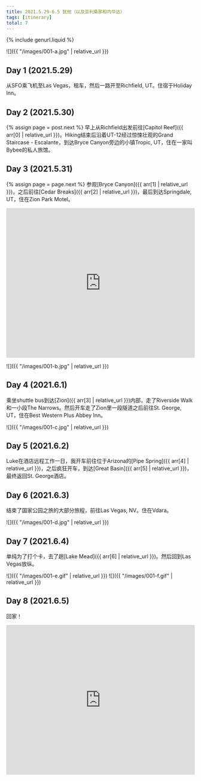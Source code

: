 ```yaml
---
title: 2021.5.29-6.5 犹他（以及亚利桑那和内华达）
tags: [itinerary]
total: 7
---
```


{% include genurl.liquid %}

![]({{ "/images/001-a.jpg" | relative_url }})

## Day 1 (2021.5.29)
从SFO乘飞机至Las Vegas，租车，然后一路开至Richfield, UT。住宿于Holiday Inn。

## Day 2 (2021.5.30)
{% assign page = post.next %}
早上从Richfield出发前往[Capitol Reef]({{ arr[0] | relative_url }})。Hiking结束后沿着UT-12经过惊悚壮观的Grand Staircase - Escalante，到达Bryce Canyon旁边的小镇Tropic, UT，住在一家叫Bybee的私人旅馆。

## Day 3 (2021.5.31)
{% assign page = page.next %}
参观[Bryce Canyon]({{ arr[1] | relative_url }})，之后前往[Cedar Breaks]({{ arr[2] | relative_url }})，最后到达Springdale, UT，住在Zion Park Motel。

<iframe src="https://www.google.com/maps/embed?pb=!1m52!1m12!1m3!1d1621193.246310405!2d-114.28250549931205!3d37.47504993701899!2m3!1f0!2f0!3f0!3m2!1i1024!2i768!4f13.1!4m37!3e0!4m5!1s0x80beb782a4f57dd1%3A0x3accd5e6d5b379a3!2sLas%20Vegas%2C%20NV!3m2!1d36.171563!2d-115.13910089999999!4m5!1s0x874b12e630ae3865%3A0x5005ad596b941a15!2sHoliday%20Inn%20Express%20%26%20Suites%20Richfield%2C%20an%20IHG%20Hotel%2C%20West%201400%20North%2C%20Richfield%2C%20UT!3m2!1d38.787761499999995!2d-112.08610589999999!4m5!1s0x874a1d7baa72f1c9%3A0x117b5419cbc5ec58!2sCapitol%20Gorge%20Trailhead%2C%20Torrey%2C%20UT!3m2!1d38.209575699999995!2d-111.16916769999999!4m5!1s0x87356e685ce3b27d%3A0x283fc6c6b50c7cfb!2sBybee&#39;s%20Steppingstone%20Motel%2C%20South%20Main%20Street%2C%20Tropic%2C%20UT!3m2!1d37.6235742!2d-112.0815159!4m5!1s0x87353fe04c817351%3A0x9a2b25a3b01e2dce!2sRainbow%20Point%2C%20Utah!3m2!1d37.475938899999996!2d-112.24071479999999!4m5!1s0x80caa5a36688d559%3A0x307e73553eeb9a54!2sTemporary%20Visitor%20Center!3m2!1d37.6093311!2d-112.8375598!5e0!3m2!1sen!2sus!4v1652163983919!5m2!1sen!2sus" width="100%" height="400" style="border:0;" allowfullscreen="" loading="lazy" referrerpolicy="no-referrer-when-downgrade"></iframe>

![]({{ "/images/001-b.jpg" | relative_url }})

## Day 4 (2021.6.1)
乘坐shuttle bus到达[Zion]({{ arr[3] | relative_url }})内部，走了Riverside Walk和一小段The Narrows。然后开车走了Zion里一段隧道之后前往St. George, UT，住在Best Western Plus Abbey Inn。

![]({{ "/images/001-c.jpg" | relative_url }})

## Day 5 (2021.6.2)
Luke在酒店远程工作一日，我开车前往位于Arizona的[Pipe Spring]({{ arr[4] | relative_url }})，之后疯狂开车，到达[Great Basin]({{ arr[5] | relative_url }})，最终返回St. George酒店。

## Day 6 (2021.6.3)
结束了国家公园之旅的大部分旅程，前往Las Vegas, NV。住在Vdara。

![]({{ "/images/001-d.jpg" | relative_url }})

## Day 7 (2021.6.4)
单纯为了打个卡，去了趟[Lake Mead]({{ arr[6] | relative_url }})。然后回到Las Vegas放纵。

![]({{ "/images/001-e.gif" | relative_url }})
![]({{ "/images/001-f.gif" | relative_url }})

## Day 8 (2021.6.5)
回家！

<iframe src="https://www.google.com/maps/embed?pb=!1m70!1m12!1m3!1d3242529.203191169!2d-116.20642039860383!3d37.47176034978707!2m3!1f0!2f0!3f0!3m2!1i1024!2i768!4f13.1!4m55!3e0!4m5!1s0x80cac2a62b61a4a9%3A0xcdfc1f24ddb87407!2sZion%20Park%20Motel!3m2!1d37.1888145!2d-112.9983749!4m5!1s0x80cac174006c0f5f%3A0x2ee1ec5c15eefc5e!2sTemple%20of%20Sinawava!3m2!1d37.2842896!2d-112.9467663!4m5!1s0x80ca45257aa97aeb%3A0x42faf7fa3a65c838!2sBest%20Western%20Plus%20Abbey%20Inn!3m2!1d37.0890245!2d-113.58426689999999!4m5!1s0x80cb310ac617d383%3A0xe4c94230bf69e823!2sPipe%20Spring%20National%20Monument!3m2!1d36.8628266!2d-112.7398566!4m5!1s0x80b160a3748e78af%3A0x2c3e26f5f175f10f!2sLehman%20Caves%20Visitor%20Center!3m2!1d39.005582499999996!2d-114.21978539999999!4m5!1s0x80ca45257aa97aeb%3A0x42faf7fa3a65c838!2sBest%20Western%20Plus%20Abbey%20Inn!3m2!1d37.0890245!2d-113.58426689999999!4m5!1s0x80c8c43599d7119b%3A0x2d6c29d4fa5b4511!2sVdara%20Hotel%20%26%20Spa!3m2!1d36.1092795!2d-115.17775759999999!4m5!1s0x80c92c9085fe56db%3A0x44bb40f6acfd63be!2sLake%20Mead%20Visitor%20Center!3m2!1d36.0100195!2d-114.7967649!4m5!1s0x80c8c43599d7119b%3A0x2d6c29d4fa5b4511!2sVdara%20Hotel%20%26%20Spa!3m2!1d36.1092795!2d-115.17775759999999!5e0!3m2!1sen!2sus!4v1652165322120!5m2!1sen!2sus" width="100%" height="400" style="border:0;" allowfullscreen="" loading="lazy" referrerpolicy="no-referrer-when-downgrade"></iframe>

